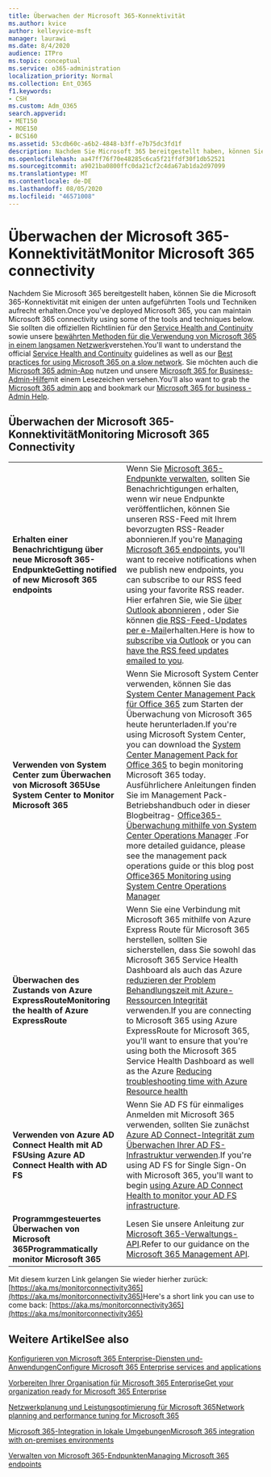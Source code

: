```yaml
---
title: Überwachen der Microsoft 365-Konnektivität
ms.author: kvice
author: kelleyvice-msft
manager: laurawi
ms.date: 8/4/2020
audience: ITPro
ms.topic: conceptual
ms.service: o365-administration
localization_priority: Normal
ms.collection: Ent_O365
f1.keywords:
- CSH
ms.custom: Adm_O365
search.appverid:
- MET150
- MOE150
- BCS160
ms.assetid: 53cdb60c-a6b2-4848-b3ff-e7b75dc3fd1f
description: Nachdem Sie Microsoft 365 bereitgestellt haben, können Sie die Microsoft 365-Konnektivität mit einigen der unten aufgeführten Tools und Techniken aufrecht erhalten. Sie sollten die offiziellen Richtlinien für den Service Health and Continuity sowie unsere bewährten Methoden für die Verwendung von Microsoft 365 in einem langsamen Netzwerk verstehen.
ms.openlocfilehash: aa47ff76f70e48285c6ca5f21ffdf30f1db52521
ms.sourcegitcommit: a9021ba0800ffc0da21cf2c4da67ab1da2d97099
ms.translationtype: MT
ms.contentlocale: de-DE
ms.lasthandoff: 08/05/2020
ms.locfileid: "46571008"
---
```

# <a name="monitor-microsoft-365-connectivity"></a><span data-ttu-id="06f4a-104">Überwachen der Microsoft 365-Konnektivität</span><span class="sxs-lookup"><span data-stu-id="06f4a-104">Monitor Microsoft 365 connectivity</span></span>

<span data-ttu-id="06f4a-105">Nachdem Sie Microsoft 365 bereitgestellt haben, können Sie die Microsoft 365-Konnektivität mit einigen der unten aufgeführten Tools und Techniken aufrecht erhalten.</span><span class="sxs-lookup"><span data-stu-id="06f4a-105">Once you've deployed Microsoft 365, you can maintain Microsoft 365 connectivity using some of the tools and techniques below.</span></span> <span data-ttu-id="06f4a-106">Sie sollten die offiziellen Richtlinien für den [Service Health and Continuity](https://docs.microsoft.com/office365/servicedescriptions/office-365-platform-service-description/service-health-and-continuity) sowie unsere [bewährten Methoden für die Verwendung von Microsoft 365 in einem langsamen Netzwerk](https://support.office.com/article/fd16c8d2-4799-4c39-8fd7-045f06640166)verstehen.</span><span class="sxs-lookup"><span data-stu-id="06f4a-106">You'll want to understand the official [Service Health and Continuity](https://docs.microsoft.com/office365/servicedescriptions/office-365-platform-service-description/service-health-and-continuity) guidelines as well as our [Best practices for using Microsoft 365 on a slow network](https://support.office.com/article/fd16c8d2-4799-4c39-8fd7-045f06640166).</span></span> <span data-ttu-id="06f4a-107">Sie möchten auch die [Microsoft 365 admin-App](https://blogs.office.com/2015/03/13/administer-on-the-go-with-the-updated-office-365-admin-app/) nutzen und unsere [Microsoft 365 for Business-Admin-Hilfe](https://support.office.com/article/17d3ff3f-3601-466e-b5a1-482b31cfb791)mit einem Lesezeichen versehen.</span><span class="sxs-lookup"><span data-stu-id="06f4a-107">You'll also want to grab the [Microsoft 365 admin app](https://blogs.office.com/2015/03/13/administer-on-the-go-with-the-updated-office-365-admin-app/) and bookmark our [Microsoft 365 for business - Admin Help](https://support.office.com/article/17d3ff3f-3601-466e-b5a1-482b31cfb791).</span></span>
  
## <a name="monitoring-microsoft-365-connectivity"></a><span data-ttu-id="06f4a-108">Überwachen der Microsoft 365-Konnektivität</span><span class="sxs-lookup"><span data-stu-id="06f4a-108">Monitoring Microsoft 365 Connectivity</span></span>

|||
|:-----|:-----|
|<span data-ttu-id="06f4a-109">**Erhalten einer Benachrichtigung über neue Microsoft 365-Endpunkte**</span><span class="sxs-lookup"><span data-stu-id="06f4a-109">**Getting notified of new Microsoft 365 endpoints**</span></span> <br/> |<span data-ttu-id="06f4a-110">Wenn Sie [Microsoft 365-Endpunkte verwalten](https://support.office.com/article/99cab9d4-ef59-4207-9f2b-3728eb46bf9a), sollten Sie Benachrichtigungen erhalten, wenn wir neue Endpunkte veröffentlichen, können Sie unseren RSS-Feed mit Ihrem bevorzugten RSS-Reader abonnieren.</span><span class="sxs-lookup"><span data-stu-id="06f4a-110">If you're [Managing Microsoft 365 endpoints](https://support.office.com/article/99cab9d4-ef59-4207-9f2b-3728eb46bf9a), you'll want to receive notifications when we publish new endpoints, you can subscribe to our RSS feed using your favorite RSS reader.</span></span> <span data-ttu-id="06f4a-111">Hier erfahren Sie, wie Sie [über Outlook abonnieren](https://go.microsoft.com/fwlink/p/?LinkId=532416) , oder Sie können [die RSS-Feed-Updates per e-Mail](https://go.microsoft.com/fwlink/p/?LinkId=532417)erhalten.</span><span class="sxs-lookup"><span data-stu-id="06f4a-111">Here is how to [subscribe via Outlook](https://go.microsoft.com/fwlink/p/?LinkId=532416) or you can [have the RSS feed updates emailed to you](https://go.microsoft.com/fwlink/p/?LinkId=532417).</span></span>  <br/> |
|<span data-ttu-id="06f4a-112">**Verwenden von System Center zum Überwachen von Microsoft 365**</span><span class="sxs-lookup"><span data-stu-id="06f4a-112">**Use System Center to Monitor Microsoft 365**</span></span> <br/> |<span data-ttu-id="06f4a-113">Wenn Sie Microsoft System Center verwenden, können Sie das [System Center Management Pack für Office 365](https://www.microsoft.com/download/details.aspx?id=43708) zum Starten der Überwachung von Microsoft 365 heute herunterladen.</span><span class="sxs-lookup"><span data-stu-id="06f4a-113">If you're using Microsoft System Center, you can download the [System Center Management Pack for Office 365](https://www.microsoft.com/download/details.aspx?id=43708) to begin monitoring Microsoft 365 today.</span></span> <span data-ttu-id="06f4a-114">Ausführlichere Anleitungen finden Sie im Management Pack-Betriebshandbuch oder in dieser Blogbeitrag- [Office365-Überwachung mithilfe von System Center Operations Manager](https://blogs.msdn.com/b/mvpawardprogram/archive/2015/07/08/office365-monitoring-using-system-centre-operations-manager.aspx) .</span><span class="sxs-lookup"><span data-stu-id="06f4a-114">For more detailed guidance, please see the management pack operations guide or this blog post [Office365 Monitoring using System Centre Operations Manager](https://blogs.msdn.com/b/mvpawardprogram/archive/2015/07/08/office365-monitoring-using-system-centre-operations-manager.aspx)</span></span> <br/> |
|<span data-ttu-id="06f4a-115">**Überwachen des Zustands von Azure ExpressRoute**</span><span class="sxs-lookup"><span data-stu-id="06f4a-115">**Monitoring the health of Azure ExpressRoute**</span></span> <br/> |<span data-ttu-id="06f4a-116">Wenn Sie eine Verbindung mit Microsoft 365 mithilfe von Azure Express Route für Microsoft 365 herstellen, sollten Sie sicherstellen, dass Sie sowohl das Microsoft 365 Service Health Dashboard als auch das Azure [reduzieren der Problem Behandlungszeit mit Azure-Ressourcen Integrität](https://azure.microsoft.com/blog/reduce-troubleshooting-time-with-azure-resource-health/) verwenden.</span><span class="sxs-lookup"><span data-stu-id="06f4a-116">If you are connecting to Microsoft 365 using Azure ExpressRoute for Microsoft 365, you'll want to ensure that you're using both the Microsoft 365 Service Health Dashboard as well as the Azure [Reducing troubleshooting time with Azure Resource health](https://azure.microsoft.com/blog/reduce-troubleshooting-time-with-azure-resource-health/)</span></span> <br/> |
|<span data-ttu-id="06f4a-117">**Verwenden von Azure AD Connect Health mit AD FS**</span><span class="sxs-lookup"><span data-stu-id="06f4a-117">**Using Azure AD Connect Health with AD FS**</span></span> <br/> |<span data-ttu-id="06f4a-118">Wenn Sie AD FS für einmaliges Anmelden mit Microsoft 365 verwenden, sollten Sie zunächst [Azure AD Connect-Integrität zum Überwachen Ihrer AD FS-Infrastruktur verwenden](https://azure.microsoft.com/documentation/articles/active-directory-aadconnect-health-adfs/).</span><span class="sxs-lookup"><span data-stu-id="06f4a-118">If you're using AD FS for Single Sign-On with Microsoft 365, you'll want to begin [using Azure AD Connect Health to monitor your AD FS infrastructure](https://azure.microsoft.com/documentation/articles/active-directory-aadconnect-health-adfs/).</span></span>  <br/> |
|<span data-ttu-id="06f4a-119">**Programmgesteuertes Überwachen von Microsoft 365**</span><span class="sxs-lookup"><span data-stu-id="06f4a-119">**Programmatically monitor Microsoft 365**</span></span> <br/> |<span data-ttu-id="06f4a-120">Lesen Sie unsere Anleitung zur [Microsoft 365-Verwaltungs-API](https://docs.microsoft.com/office/office-365-management-api/office-365-management-apis-overview).</span><span class="sxs-lookup"><span data-stu-id="06f4a-120">Refer to our guidance on the [Microsoft 365 Management API](https://docs.microsoft.com/office/office-365-management-api/office-365-management-apis-overview).</span></span>  <br/> |

<span data-ttu-id="06f4a-121">Mit diesem kurzen Link gelangen Sie wieder hierher zurück: [https://aka.ms/monitorconnectivity365](https://aka.ms/monitorconnectivity365)</span><span class="sxs-lookup"><span data-stu-id="06f4a-121">Here's a short link you can use to come back: [https://aka.ms/monitorconnectivity365](https://aka.ms/monitorconnectivity365)</span></span>
  
## <a name="see-also"></a><span data-ttu-id="06f4a-122">Weitere Artikel</span><span class="sxs-lookup"><span data-stu-id="06f4a-122">See also</span></span>

[<span data-ttu-id="06f4a-123">Konfigurieren von Microsoft 365 Enterprise-Diensten und-Anwendungen</span><span class="sxs-lookup"><span data-stu-id="06f4a-123">Configure Microsoft 365 Enterprise services and applications</span></span>](configure-services-and-applications.md)
  
[<span data-ttu-id="06f4a-124">Vorbereiten Ihrer Organisation für Microsoft 365 Enterprise</span><span class="sxs-lookup"><span data-stu-id="06f4a-124">Get your organization ready for Microsoft 365 Enterprise</span></span>](get-your-organization-ready-for-office-365.md)
  
[<span data-ttu-id="06f4a-125">Netzwerkplanung und Leistungsoptimierung für Microsoft 365</span><span class="sxs-lookup"><span data-stu-id="06f4a-125">Network planning and performance tuning for Microsoft 365</span></span>](network-planning-and-performance.md)
  
[<span data-ttu-id="06f4a-126">Microsoft 365-Integration in lokale Umgebungen</span><span class="sxs-lookup"><span data-stu-id="06f4a-126">Microsoft 365 integration with on-premises environments</span></span>](office-365-integration.md)
  
[<span data-ttu-id="06f4a-127">Verwalten von Microsoft 365-Endpunkten</span><span class="sxs-lookup"><span data-stu-id="06f4a-127">Managing Microsoft 365 endpoints</span></span>](managing-office-365-endpoints.md)
